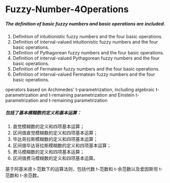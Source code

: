 # Fuzzy-Number-4Operations





##### The definition of basic fuzzy numbers and basic operations are included.

1. Definition of intuitionistic fuzzy numbers and the four basic operations.
2. Definition of interval-valued intuitionistic fuzzy numbers and the four basic operations.
3. Definition of Pythagorean fuzzy numbers and the four basic operations.
4. Definition of interval-valued Pythagorean fuzzy numbers and the four basic operations.
5. Definition of Fermatean fuzzy numbers and the four basic operations.
6. Definition of interval-valued Fermatean fuzzy numbers and the four basic operations.

operators based on Archimedes' t-parametrization, including algebraic t-parametrization and t-remaining parametrization and Einstein t-parametrization and t-remaining parametrization





##### 包括了基本模糊数的定义和基本运算：

1. 直觉模糊数的定义和四项基本运算；
2. 区间值直觉模糊数的定义和四项基本运算；
3. 毕达哥拉斯模糊数的定义和四项基本运算；
4. 区间值毕达哥拉斯模糊数的定义和四项基本运算；
5. 费马模糊数的定义和四项基本运算；
6. 区间值费马模糊数的定义和四项基本运算。

基于阿基米德 t-范数下的运算法则，包括代数 t-范数和 t-余范数以及爱因斯坦 t-范数和 t-余范数。



